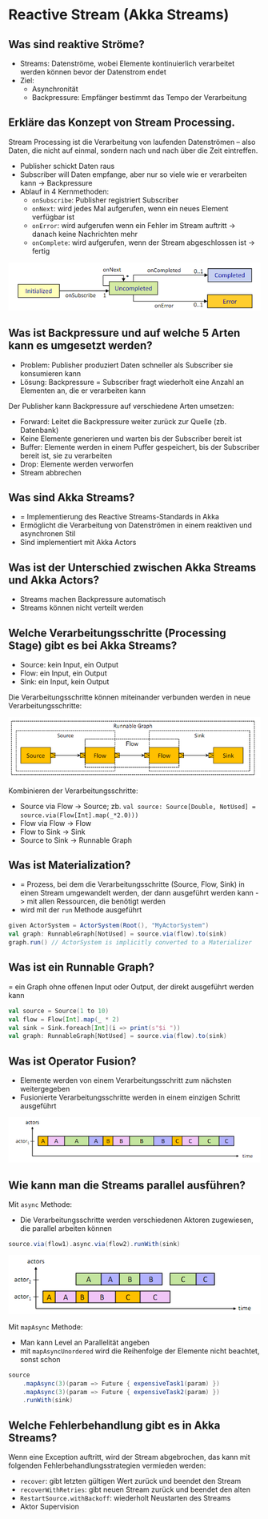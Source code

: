 # Reactive Stream (Akka Streams) 

## Was sind reaktive Ströme?
- Streams: Datenströme, wobei Elemente kontinuierlich verarbeitet werden können bevor der Datenstrom endet
- Ziel:
    - Asynchronität
    - Backpressure: Empfänger bestimmt das Tempo der Verarbeitung

## Erkläre das Konzept von Stream Processing.
Stream Processing ist die Verarbeitung von laufenden Datenströmen – also Daten, die nicht auf einmal, sondern nach und nach über die Zeit eintreffen.
- Publisher schickt Daten raus
- Subscriber will Daten empfange, aber nur so viele wie er verarbeiten kann -> Backpressure
- Ablauf in 4 Kernmethoden:
    - `onSubscribe`: Publisher registriert Subscriber
    - `onNext`: wird jedes Mal aufgerufen, wenn ein neues Element verfügbar ist
    - `onError`: wird aufgerufen wenn ein Fehler im Stream auftritt -> danach keine Nachrichten mehr
    - `onComplete`: wird aufgerufen, wenn der Stream abgeschlossen ist -> fertig

![alt text](img/image2.png)

## Was ist Backpressure und auf welche 5 Arten kann es umgesetzt werden?
- Problem: Publisher produziert Daten schneller als Subscriber sie konsumieren kann
- Lösung: Backpressure = Subscriber fragt wiederholt eine Anzahl an Elementen an, die er verarbeiten kann

Der Publisher kann Backpressure auf verschiedene Arten umsetzen:
- Forward: Leitet die Backpressure weiter zurück zur Quelle (zb. Datenbank)
- Keine Elemente generieren und warten bis der Subscriber bereit ist
- Buffer: Elemente werden in einem Puffer gespeichert, bis der Subscriber bereit ist, sie zu verarbeiten
- Drop: Elemente werden verworfen
- Stream abbrechen

## Was sind Akka Streams?
- = Implementierung des Reactive Streams-Standards in Akka
- Ermöglicht die Verarbeitung von Datenströmen in einem reaktiven und asynchronen Stil
- Sind implementiert mit Akka Actors

## Was ist der Unterschied zwischen Akka Streams und Akka Actors?
- Streams machen Backpressure automatisch
- Streams können nicht verteilt werden

## Welche Verarbeitungsschritte (Processing Stage) gibt es bei Akka Streams?
- Source: kein Input, ein Output
- Flow: ein Input, ein Output
- Sink: ein Input, kein Output

Die Verarbeitungsschritte können miteinander verbunden werden in neue Verarbeitungsschritte:

![alt text](img/image3.png)

Kombinieren der Verarbeitungsschritte:
- Source via Flow -> Source; zb. `val source: Source[Double, NotUsed] = source.via(Flow[Int].map(_*2.0)))`
- Flow via Flow -> Flow
- Flow to Sink -> Sink
- Source to Sink -> Runnable Graph

## Was ist Materialization?
- = Prozess, bei dem die Verarbeitungsschritte (Source, Flow, Sink) in einen Stream umgewandelt werden, der dann ausgeführt werden kann -> mit allen Ressourcen, die benötigt werden
- wird mit der `run` Methode ausgeführt
```scala 
given ActorSystem = ActorSystem(Root(), "MyActorSystem")
val graph: RunnableGraph[NotUsed] = source.via(flow).to(sink)
graph.run() // ActorSystem is implicitly converted to a Materializer
```

## Was ist ein Runnable Graph?
= ein Graph ohne offenen Input oder Output, der direkt ausgeführt werden kann
```scala
val source = Source(1 to 10)
val flow = Flow[Int].map(_ * 2)
val sink = Sink.foreach[Int](i => print(s"$i "))
val graph: RunnableGraph[NotUsed] = source.via(flow).to(sink)
```

## Was ist Operator Fusion?
- Elemente werden von einem Verarbeitungsschritt zum nächsten weitergegeben
- Fusionierte Verarbeitungsschritte werden in einem einzigen Schritt ausgeführt

![alt text](img/image4.png)

## Wie kann man die Streams parallel ausführen?
Mit `async` Methode:
- Die Verarbeitungsschritte werden verschiedenen Aktoren zugewiesen, die parallel arbeiten können
```scala
source.via(flow1).async.via(flow2).runWith(sink)
```
![alt text](img/image5.png)

Mit `mapAsync` Methode:
- Man kann Level an Parallelität angeben
- mit `mapAsyncUnordered` wird die Reihenfolge der Elemente nicht beachtet, sonst schon
```scala
source
    .mapAsync(3)(param => Future { expensiveTask1(param) })
    .mapAsync(3)(param => Future { expensiveTask2(param) })
    .runWith(sink)
```	

## Welche Fehlerbehandlung gibt es in Akka Streams?
Wenn eine Exception auftritt, wird der Stream abgebrochen, das kann mit folgenden Fehlerbehandlungsstrategien vermieden werden:
- `recover`: gibt letzten gültigen Wert zurück und beendet den Stream
- `recoverWithRetries`: gibt neuen Stream zurück und beendet den alten
- `RestartSource.withBackoff`: wiederholt Neustarten des Streams
- Aktor Supervision

